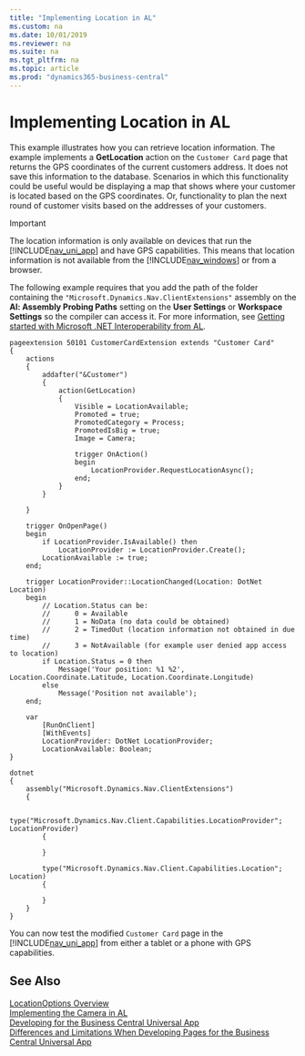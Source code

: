 ```yaml
---
title: "Implementing Location in AL"
ms.custom: na
ms.date: 10/01/2019
ms.reviewer: na
ms.suite: na
ms.tgt_pltfrm: na
ms.topic: article
ms.prod: "dynamics365-business-central"
---
```

# Implementing Location in AL
This example illustrates how you can retrieve location information. The example implements a **GetLocation** action on the `Customer Card` page that returns the GPS coordinates of the current customers address. It does not save this information to the database. Scenarios in which this functionality could be useful would be displaying a map that shows where your customer is located based on the GPS coordinates. Or, functionality to plan the next round of customer visits based on the addresses of your customers.  

> [!IMPORTANT]  
>  The location information is only available on devices that run the [!INCLUDE[nav_uni_app](includes/nav_uni_app_md.md)] and have GPS capabilities. This means that location information is not available from the [!INCLUDE[nav_windows](includes/nav_windows_md.md)] or from a browser.  

The following example requires that you add the path of the folder containing the `"Microsoft.Dynamics.Nav.ClientExtensions"` assembly on the **Al: Assembly Probing Paths** setting on the **User Settings** or **Workspace Settings** so the compiler can access it. For more information, see [Getting started with Microsoft .NET Interoperability from AL](devenv-get-started-call-dotnet-from-al.md).

```
pageextension 50101 CustomerCardExtension extends "Customer Card"
{
    actions
    {
        addafter("&Customer")
        {
            action(GetLocation)
            {
                Visible = LocationAvailable;
                Promoted = true;
                PromotedCategory = Process;
                PromotedIsBig = true;
                Image = Camera;

                trigger OnAction()
                begin
                    LocationProvider.RequestLocationAsync();
                end;
            }
        }

    }

    trigger OnOpenPage()
    begin
        if LocationProvider.IsAvailable() then
            LocationProvider := LocationProvider.Create();
        LocationAvailable := true;
    end;

    trigger LocationProvider::LocationChanged(Location: DotNet Location)
    begin
        // Location.Status can be: 
        //      0 = Available 
        //      1 = NoData (no data could be obtained)
        //      2 = TimedOut (location information not obtained in due time)
        //      3 = NotAvailable (for example user denied app access to location)
        if Location.Status = 0 then
            Message('Your position: %1 %2', Location.Coordinate.Latitude, Location.Coordinate.Longitude)
        else
            Message('Position not available');
    end;

    var
        [RunOnClient]
        [WithEvents]
        LocationProvider: DotNet LocationProvider;
        LocationAvailable: Boolean;
}

dotnet
{
    assembly("Microsoft.Dynamics.Nav.ClientExtensions")
    {

        type("Microsoft.Dynamics.Nav.Client.Capabilities.LocationProvider"; LocationProvider)
        {

        }

        type("Microsoft.Dynamics.Nav.Client.Capabilities.Location"; Location)
        {

        }
    }
}

``` 

You can now test the modified `Customer Card` page in the [!INCLUDE[nav_uni_app](includes/nav_uni_app_md.md)] from either a tablet or a phone with GPS capabilities.  

## See Also  
 [LocationOptions Overview](devenv-Location-Options.md)   
 [Implementing the Camera in AL](devenv-implement-camera-al.md)    
 [Developing for the Business Central Universal App](devenv-Developing-for-the-business-central-Universal-App.md)   
 [Differences and Limitations When Developing Pages for the Business Central Universal App](devenv-Differences-and-Limitations-Developing-Pages-business-central-Universal-App.md)
